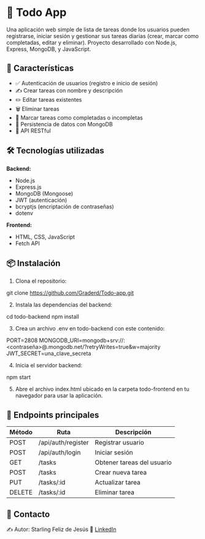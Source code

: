 # 📝 Todo App

Una aplicación web simple de lista de tareas donde los usuarios pueden registrarse, iniciar sesión y gestionar sus tareas diarias (crear, marcar como completadas, editar y eliminar). Proyecto desarrollado con Node.js, Express, MongoDB, y JavaScript.

## 🚀 Características

- ✅ Autenticación de usuarios (registro e inicio de sesión)
- ✍️ Crear tareas con nombre y descripción
- ✏️ Editar tareas existentes
- 🗑️ Eliminar tareas
- 📌 Marcar tareas como completadas o incompletas
- 💾 Persistencia de datos con MongoDB
- 🧭 API RESTful

## 🛠️ Tecnologías utilizadas

**Backend:**
- Node.js
- Express.js
- MongoDB (Mongoose)
- JWT (autenticación)
- bcryptjs (encriptación de contraseñas)
- dotenv

**Frontend:**
- HTML, CSS, JavaScript
- Fetch API

## 📦 Instalación

1. Clona el repositorio:

git clone https://github.com/Graderd/Todo-app.git

2. Instala las dependencias del backend:

cd todo-backend
npm install

3. Crea un archivo .env en todo-backend con este contenido:

PORT=2808
MONGODB_URI=mongodb+srv://<usuario>:<contraseña>@<cluster>.mongodb.net/?retryWrites=true&w=majority
JWT_SECRET=una_clave_secreta

4. Inicia el servidor backend:

npm start

5. Abre el archivo index.html ubicado en la carpeta todo-frontend en tu navegador para usar la aplicación.

## 📄 Endpoints principales

| Método | Ruta               | Descripción                |
| ------ | ------------------ | -------------------------- |
| POST   | /api/auth/register | Registrar usuario          |
| POST   | /api/auth/login    | Iniciar sesión             |
| GET    | /tasks             | Obtener tareas del usuario |
| POST   | /tasks             | Crear nueva tarea          |
| PUT    | /tasks/\:id        | Actualizar tarea           |
| DELETE | /tasks/\:id        | Eliminar tarea             |

## 📧 Contacto

✍️ Autor: Starling Feliz de Jesús
🔗 [LinkedIn](https://www.linkedin.com/in/starling-feliz-de-jesus-a2022328a/)